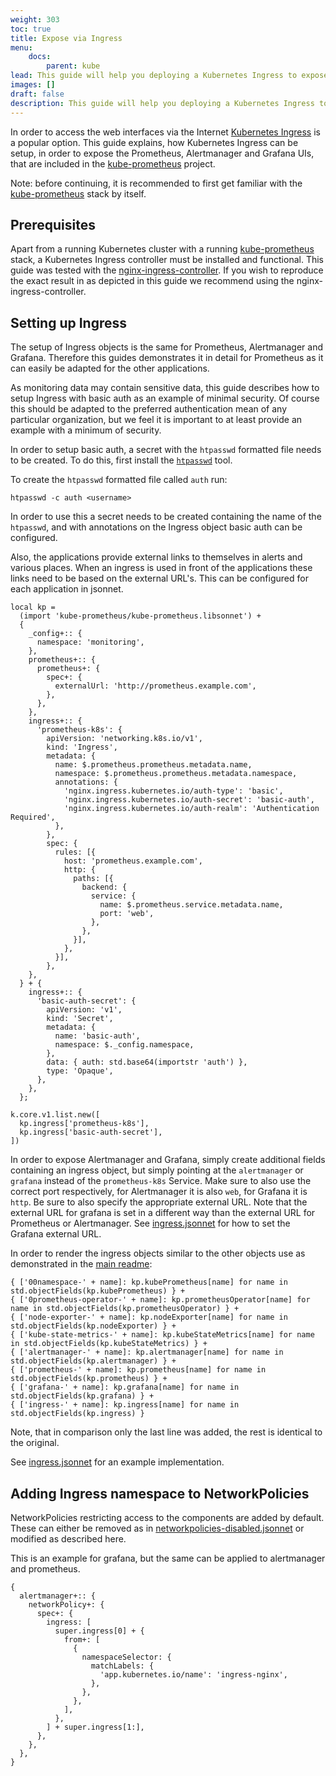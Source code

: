 ```yaml
---
weight: 303
toc: true
title: Expose via Ingress
menu:
    docs:
        parent: kube
lead: This guide will help you deploying a Kubernetes Ingress to expose Prometheus, Alertmanager and Grafana.
images: []
draft: false
description: This guide will help you deploying a Kubernetes Ingress to expose Prometheus, Alertmanager and Grafana.
---
```


In order to access the web interfaces via the Internet [Kubernetes Ingress](https://kubernetes.io/docs/concepts/services-networking/ingress/) is a popular option. This guide explains, how Kubernetes Ingress can be setup, in order to expose the Prometheus, Alertmanager and Grafana UIs, that are included in the [kube-prometheus](https://github.com/prometheus-operator/kube-prometheus) project.

Note: before continuing, it is recommended to first get familiar with the [kube-prometheus](https://github.com/prometheus-operator/kube-prometheus) stack by itself.

## Prerequisites

Apart from a running Kubernetes cluster with a running [kube-prometheus](https://github.com/prometheus-operator/kube-prometheus) stack, a Kubernetes Ingress controller must be installed and functional. This guide was tested with the [nginx-ingress-controller](https://github.com/kubernetes/ingress-nginx). If you wish to reproduce the exact result in as depicted in this guide we recommend using the nginx-ingress-controller.

## Setting up Ingress

The setup of Ingress objects is the same for Prometheus, Alertmanager and Grafana. Therefore this guides demonstrates it in detail for Prometheus as it can easily be adapted for the other applications.

As monitoring data may contain sensitive data, this guide describes how to setup Ingress with basic auth as an example of minimal security. Of course this should be adapted to the preferred authentication mean of any particular organization, but we feel it is important to at least provide an example with a minimum of security.

In order to setup basic auth, a secret with the `htpasswd` formatted file needs to be created. To do this, first install the [`htpasswd`](https://httpd.apache.org/docs/2.4/programs/htpasswd.html) tool.

To create the `htpasswd` formatted file called `auth` run:

```
htpasswd -c auth <username>
```

In order to use this a secret needs to be created containing the name of the `htpasswd`, and with annotations on the Ingress object basic auth can be configured.

Also, the applications provide external links to themselves in alerts and various places. When an ingress is used in front of the applications these links need to be based on the external URL's. This can be configured for each application in jsonnet.

```jsonnet
local kp =
  (import 'kube-prometheus/kube-prometheus.libsonnet') +
  {
    _config+:: {
      namespace: 'monitoring',
    },
    prometheus+:: {
      prometheus+: {
        spec+: {
          externalUrl: 'http://prometheus.example.com',
        },
      },
    },
    ingress+:: {
      'prometheus-k8s': {
        apiVersion: 'networking.k8s.io/v1',
        kind: 'Ingress',
        metadata: {
          name: $.prometheus.prometheus.metadata.name,
          namespace: $.prometheus.prometheus.metadata.namespace,
          annotations: {
            'nginx.ingress.kubernetes.io/auth-type': 'basic',
            'nginx.ingress.kubernetes.io/auth-secret': 'basic-auth',
            'nginx.ingress.kubernetes.io/auth-realm': 'Authentication Required',
          },
        },
        spec: {
          rules: [{
            host: 'prometheus.example.com',
            http: {
              paths: [{
                backend: {
                  service: {
                    name: $.prometheus.service.metadata.name,
                    port: 'web',
                  },
                },
              }],
            },
          }],
        },
    },
  } + {
    ingress+:: {
      'basic-auth-secret': {
        apiVersion: 'v1',
        kind: 'Secret',
        metadata: {
          name: 'basic-auth',
          namespace: $._config.namespace,
        },
        data: { auth: std.base64(importstr 'auth') },
        type: 'Opaque',
      },
    },
  };

k.core.v1.list.new([
  kp.ingress['prometheus-k8s'],
  kp.ingress['basic-auth-secret'],
])
```

In order to expose Alertmanager and Grafana, simply create additional fields containing an ingress object, but simply pointing at the `alertmanager` or `grafana` instead of the `prometheus-k8s` Service. Make sure to also use the correct port respectively, for Alertmanager it is also `web`, for Grafana it is `http`. Be sure to also specify the appropriate external URL. Note that the external URL for grafana is set in a different way than the external URL for Prometheus or Alertmanager. See [ingress.jsonnet](https://github.com/prometheus-operator/kube-prometheus/tree/main/examples/ingress.jsonnet) for how to set the Grafana external URL.

In order to render the ingress objects similar to the other objects use as demonstrated in the [main readme](https://github.com/prometheus-operator/kube-prometheus/tree/main/README.md):

```jsonnet
{ ['00namespace-' + name]: kp.kubePrometheus[name] for name in std.objectFields(kp.kubePrometheus) } +
{ ['0prometheus-operator-' + name]: kp.prometheusOperator[name] for name in std.objectFields(kp.prometheusOperator) } +
{ ['node-exporter-' + name]: kp.nodeExporter[name] for name in std.objectFields(kp.nodeExporter) } +
{ ['kube-state-metrics-' + name]: kp.kubeStateMetrics[name] for name in std.objectFields(kp.kubeStateMetrics) } +
{ ['alertmanager-' + name]: kp.alertmanager[name] for name in std.objectFields(kp.alertmanager) } +
{ ['prometheus-' + name]: kp.prometheus[name] for name in std.objectFields(kp.prometheus) } +
{ ['grafana-' + name]: kp.grafana[name] for name in std.objectFields(kp.grafana) } +
{ ['ingress-' + name]: kp.ingress[name] for name in std.objectFields(kp.ingress) }
```

Note, that in comparison only the last line was added, the rest is identical to the original.

See [ingress.jsonnet](https://github.com/prometheus-operator/kube-prometheus/tree/main/examples/ingress.jsonnet) for an example implementation.

## Adding Ingress namespace to NetworkPolicies

NetworkPolicies restricting access to the components are added by default. These can either be removed as in
[networkpolicies-disabled.jsonnet](https://github.com/prometheus-operator/kube-prometheus/tree/main/examples/networkpolicies-disabled.jsonnet) or modified as
described here.

This is an example for grafana, but the same can be applied to alertmanager and prometheus.

```jsonnet
{
  alertmanager+:: {
    networkPolicy+: {
      spec+: {
        ingress: [
          super.ingress[0] + {
            from+: [
              {
                namespaceSelector: {
                  matchLabels: {
                    'app.kubernetes.io/name': 'ingress-nginx',
                  },
                },
              },
            ],
          },
        ] + super.ingress[1:],
      },
    },
  },
}
```

